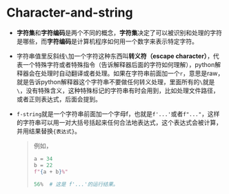 # Character-and-string

+ **字符集**和**字符编码**是两个不同的概念，**字符集**决定了可以被识别和处理的字符是哪些，而**字符编码**是计算机程序如何用一个数字来表示特定字符。

+ 字符串值里反斜线`\`加一个字符这种东西叫**转义符（escape character）**，代表一个特殊字符或者特殊指令（告诉解释器后面的字符如何理解），python解释器会在处理时自动翻译或者处理。如果在字符串前面加一个`r`，意思是raw，就是告诉python解释器这个字符串不要做任何转义处理，里面所有的`\`就是`\`，没有特殊含义，这种特殊标记的字符串有时会用到，比如处理文件路径，或者正则表达式，后面会提到。

+ `f-string`就是一个字符串前面加一个字母f，也就是`f'...'`或者`f"..."`，这样的字符串可以用一对大括号括起来任何合法地表达式，这个表达式会被计算，并用结果替换`{表达式}`。

  > 例如，
  >
  > ```python
  > a = 34
  > b = 22
  > f"{a + b}%"
  > 
  > 56%  # 这是 f'...'的运行结果。
  > ```

